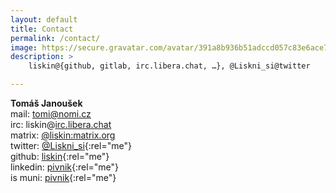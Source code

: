 ```yaml
---
layout: default
title: Contact
permalink: /contact/
image: https://secure.gravatar.com/avatar/391a8b936b51adccd057c83e6ace7241
description: >
    liskin@{github, gitlab, irc.libera.chat, …}, @Liskni_si@twitter

---
```


**Tomáš Janoušek**  
mail: tomi@nomi.cz  
irc: liskin@[irc.libera.chat](https://libera.chat/)  
matrix: [@liskin:matrix.org](https://matrix.to/#/@liskin:matrix.org)  
twitter: [@Liskni\_si](https://twitter.com/Liskni_si){:rel="me"}  
github: [liskin](https://github.com/liskin){:rel="me"}  
linkedin: [pivnik](https://www.linkedin.com/in/pivnik){:rel="me"}  
is muni: [pivnik](https://is.muni.cz/lide/?lang=en;uco=207561){:rel="me"}
